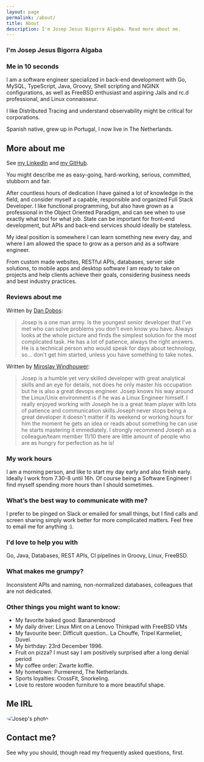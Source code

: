 ```yaml
---
layout: page
permalink: /about/
title: About
description: I'm Josep Jesus Bigorra Algaba. Read more about me.
---
```



### I'm Josep Jesus Bigorra Algaba

### Me in 10 seconds

I am a software engineer specialized in back-end development with Go, MySQL, TypeScript, Java, Groovy, Shell scripting and NGINX configurations, as well as FreeBSD enthusiast and aspiring Jails and rc.d professional, and Linux connaisseur.

I like Distributed Tracing and understand observability might be critical for corporations.

Spanish native, grew up in Portugal, I now live in The Netherlands.


## More about me

See [my LinkedIn](https://www.linkedin.com/in/josepjba/) and [my GitHub](https://github.com/averageflow).

You might describe me as easy-going, hard-working, serious, committed, stubborn and fair.

After countless hours of dedication I have gained a lot of knowledge in the field, and consider myself a capable, responsible and organized Full Stack Developer. I like functional programming, but also have grown as a professional in the Object Oriented Paradigm, and can see when to use exactly what tool for what job. State can be important for front-end development, but APIs and back-end services should ideally be stateless.

My ideal position is somewhere I can learn something new every day, and where I am allowed the space to grow as a person and as a software engineer.

From custom made websites, RESTful APIs, databases, server side solutions, to mobile apps and desktop software I am ready to take on projects and help clients achieve their goals, considering business needs and best industry practices.

### Reviews about me

Written by [Dan Dobos](https://www.linkedin.com/in/danandreidobos/):
> Josep is a one man army. Is the youngest senior developer that I've met who can solve problems you don't even know you have. Always looks at the whole picture and finds the simplest solution for the most complicated task. He has a lot of patience, always the right answers. He is a technical person who would speak for days about technology, so... don't get him started, unless you have something to take notes.

Written by [Miroslav Windhouwer](https://www.linkedin.com/in/miroslav-windhouwer-77789591/):
> Josep is a humble yet very skilled developer with great analytical skills and an eye for details, not does he only master his occupation but he is also a great devops engineer. Josep knows his way around the Linux/Unix environment is if he was a Linux Engineer himself. I really enjoyed working with Joseph he is a great team player with lots of patience and communication  skills.Joseph never stops being a great developer it doesn't matter if its weekend or working hours for him the moment he gets an idea or reads about something he can use he starts mastering it immediately. I strongly recommend Joseph as a colleague/team member 11/10 there are little amount of people who are as hungry for perfection as he is!

### My work hours
I am a morning person, and like to start my day early and also finish early. Ideally I work from 7.30-8 until 16h. Of course being a Software Engineer I find myself spending more hours than I should sometimes.

### What’s the best way to communicate with me?
I prefer to be pinged on Slack or emailed for small things, but I find calls and screen sharing simply work better for more complicated matters. Feel free to email me for anything :).

### I'd love to help you with
Go, Java, Databases, REST APIs, CI pipelines in Groovy, Linux, FreeBSD.

### What makes me grumpy?
Inconsistent APIs and naming, non-normalized databases, colleagues that are not dedicated.

### Other things you might want to know:

* My favorite baked good: Bananenbrood
* My daily driver: Linux Mint on a Lenovo Thinkpad with FreeBSD VMs
* My favourite beer: Difficult question.. La Chouffe, Tripel Karmeliet, Duvel.
* My birthday: 23rd December 1996.
* Fruit on pizza? I must say I am positively surprised after a long denial period
* My coffee order: Zwarte koffie.
* My hometown: Purmerend, The Netherlands.
* Sports loyalties: CrossFit, Snorkeling.
* Love to restore wooden furniture to a more beautiful shape.

## Me IRL

<img class="img-fluid" style="border-radius: 50%" src="https://avatars.githubusercontent.com/averageflow" alt="Josep's photo">

## Contact me?
See why you should, though read my frequently asked questions, first.
